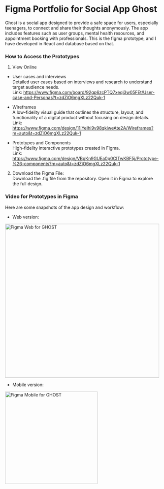 # Figma Portfolio for Social App Ghost

Ghost is a social app designed to provide a safe space for users, especially teenagers, to connect and share their thoughts anonymously. The app includes features such as user groups, mental health resources, and appointment booking with professionals. This is the figma prototype, and I have developed in React and database based on that.

### How to Access the Prototypes

1. View Online
-  User cases and interviews <br/>
Detailed user cases based on interviews and research to understand target audience needs.  <br/>
Link:  https://www.figma.com/board/92gp6zcPTQ7xeqi3w05FEt/User-case-and-Personas?t=zdZiO6mgXLz22Quk-1

 - Wireframes <br/>
A low-fidelity visual guide that outlines the structure, layout, and functionality of a digital product without focusing on design details.<br/>
Link:  https://www.figma.com/design/11iYeIhi9v98qklweAte2A/Wireframes?m=auto&t=zdZiO6mgXLz22Quk-1

 - Prototypes and Components <br/>
High-fidelity interactive prototypes created in Figma. <br/>
Link: https://www.figma.com/design/VBgKn9GUEa0p0CITwKBF5j/Prototype-%26-components?m=auto&t=zdZiO6mgXLz22Quk-1

2. Download the Figma File: <br/>
  Download the .fig file from the repository. Open it in Figma to explore the full design.

### Video for Prototypes in Figma

Here are some snapshots of the app design and workflow:

- Web version:

<img src="https://github.com/user-attachments/assets/603c4557-eaff-428b-ad65-ff0bf30f5abb" alt="Figma Web for GHOST" width="500">

- Mobile version:

<img src="https://github.com/user-attachments/assets/73f0977f-1e56-4ad0-93aa-5b36a1336b59" alt="Figma Mobile for GHOST" width="300">
